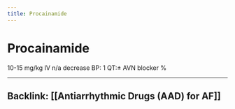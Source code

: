 ```yaml
---
title: Procainamide
---
```


# Procainamide

10-15 mg/kg IV
n/a
decrease BP: 1 QT:± AVN blocker
%

---

## Backlink: [[Antiarrhythmic Drugs (AAD) for AF]]
